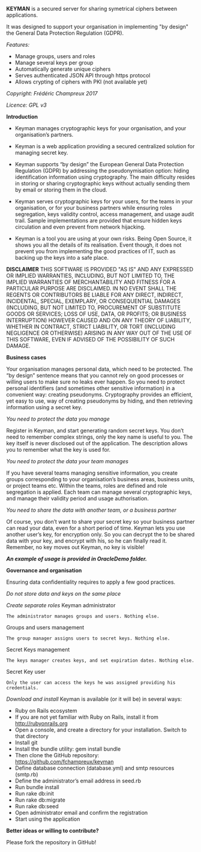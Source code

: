 **KEYMAN** is a secured server for sharing symetrical ciphers between applications.

It was designed to support your organisation in implementing "by design" the General Data Protection Regulation (GDPR). 

*Features:*

* Manage groups, users and roles
* Manage several keys per group
* Automatically generate unique ciphers
* Serves authenticated JSON API through https protocol
* Allows crypting of ciphers with PKI (not available yet)

*Copyright: Frédéric Champreux 2017*

*Licence: GPL v3*

**Introduction**

 * Keyman manages cryptographic keys for your organisation, and your organisation’s partners.

 * Keyman is a web application providing a secured centralized solution for managing secret key.

 * Keyman supports “by design” the European General Data Protection Regulation (GDPR) by addressing the pseudonymisation option: hiding identification information using cryptography.
The main difficulty resides in storing or sharing cryptographic keys without actually sending them by email or storing them in the cloud. 

 * Keyman serves cryptographic keys for your users, for the teams in your organisation, or for your business partners while ensuring roles segregation, keys validity control, access management, and usage audit trail. Sample implementations are provided that ensure hidden keys circulation and even prevent from network hijacking.

 * Keyman is a tool you are using at your own risks. Being Open Source, it shows you all the details of its realisation. Event though, it does not prevent you from implementing the good practices of IT, such as backing up the keys into a safe place.

**DISCLAIMER**
THIS SOFTWARE IS PROVIDED "AS IS" AND ANY EXPRESSED OR IMPLIED WARRANTIES, INCLUDING, BUT NOT LIMITED TO, THE IMPLIED WARRANTIES OF MERCHANTABILITY AND FITNESS FOR A PARTICULAR PURPOSE ARE DISCLAIMED. IN NO EVENT SHALL THE REGENTS OR CONTRIBUTORS BE LIABLE FOR ANY DIRECT, INDIRECT, INCIDENTAL, SPECIAL, EXEMPLARY, OR CONSEQUENTIAL DAMAGES (INCLUDING, BUT NOT LIMITED TO, PROCUREMENT OF SUBSTITUTE GOODS OR SERVICES; LOSS OF USE, DATA, OR PROFITS; OR BUSINESS INTERRUPTION) HOWEVER CAUSED AND ON ANY THEORY OF LIABILITY, WHETHER IN CONTRACT, STRICT LIABILITY, OR TORT (INCLUDING NEGLIGENCE OR OTHERWISE) ARISING IN ANY WAY OUT OF THE USE OF THIS SOFTWARE, EVEN IF ADVISED OF THE POSSIBILITY OF SUCH DAMAGE.

**Business cases**

Your organisation manages personal data, which need to be protected. The “by design” sentence means that you cannot rely on good processes or willing users to make sure no leaks ever happen. So you need to protect personal identifiers (and sometimes other sensitive information) in a convenient way: creating pseudonyms. Cryptography provides an efficient, yet easy to use, way of creating pseudonyms by hiding, and then retrieving information using a secret key. 

*You need to protect the data you manage*

Register in Keyman, and start generating random secret keys. You don’t need to remember complex strings, only the key name is useful to you. The key itself is never disclosed out of the application. The description allows you to remember what the key is used for.

*You need to protect the data your team manages*

If you have several teams managing sensitive information, you create groups corresponding to your organisation’s business areas, business units, or project teams etc. Within the teams, roles are defined and role segregation is applied. Each team can manage several cryptographic keys, and manage their validity period and usage authorisation.

*You need to share the data with another team, or a business partner*

Of course, you don’t want to share your secret key so your business partner can read your data, even for a short period of time. Keyman lets you use another user’s key, for encryption only. So you can decrypt the to be shared data with your key, and encrypt with his, so he can finally read it. Remember, no key moves out Keyman, no key is visible!

**_An example of usage is provided in OracleDemo folder._**

**Governance and organisation**

Ensuring data confidentiality requires to apply a few good practices.

*Do not store data and keys on the same place*

*Create separate roles*
Keyman administrator

	The administrator manages groups and users. Nothing else.

Groups and users management

	The group manager assigns users to secret keys. Nothing else.

Secret Keys management

	The keys manager creates keys, and set expiration dates. Nothing else.

Secret Key user

	Only the user can access the keys he was assigned providing his credentials.

*Download and install*
Keyman is available (or it will be) in several ways:

 * Ruby on Rails ecosystem
 * If you are not yet familiar with Ruby on Rails, install it from http://rubyonrails.org
 * Open a console, and create a directory for your installation. Switch to that directory
 * Install git
 * Install the bundle utility: gem install bundle
 * Then clone the GitHub repository: https://github.com/fchampreux/keyman
 * Define database connection (database.yml) and smtp resources (smtp.rb)
 * Define the administrator’s email address in seed.rb
 * Run bundle install
 * Run rake db:init
 * Run rake db:migrate
 * Run rake db:seed
 *  Open administrator email and confirm the registration
 * Start using the application
 
 **Better ideas or willing to contribute?**
 
 Please fork the repository in GitHub!

